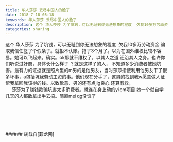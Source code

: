 ```yaml
---
title: 华人莎莎 丢尽中国人的脸了
date: 2018-7-18 05:18
keywords: 华人莎莎 丢尽中国人的脸了
description: 这个 华人莎莎 为了坑钱，可以无耻到你无法想象的程度  欠我10多万劳动资金 骗取我信任签了个假条子。就拒不认账。拖了3个月了。以为在国外维权比较不容易。她可以飞起来。确实。ok那就不维权了，以其人之道 还治其人之身。也许你们听说过奸商，具体长什么样子 ？就是这样子的人， 不知道多少消费者被她坑害。最有力的证据就是照片里的m男的是他男友，当时莎莎指使利用他男友干了很多坏事，a包括坑我劳动工资的事。他们现在分手了，这男的找到我w愿意做人证帮我拿回我该得的钱。以致歉意、男的还有点jlg良心 还算有救，     莎莎为了赚钱欺骗坑害太多消费者。就连在身上动的yi cm项目 她一个就自学几天的人都敢拿出手去搞。简直mei qg没谁了
categories: sharing
---
```

<td class="t_f" id="postmessage_1523110">

这个 华人莎莎 为了坑钱，可以无耻到你无法想象的程度  欠我10多万劳动资金 骗取我信任签了个假条子。就拒不认账。拖了3个月了。以为在国外维权比较不容易。她可以飞起来。确实。ok那就不维权了，以其人之道 还治其人之身。也许你们听说过奸商，具体长什么样子 ？就是这样子的人， 不知道多少消费者被她坑害。最有力的证据就是照片里的m男的是他男友，当时莎莎指使利用他男友干了很多坏事，a包括坑我劳动工资的事。他们现在分手了，这男的找到我w愿意做人证帮我拿回我该得的钱。以致歉意、男的还有点jlg良心 还算有救，<br/>
     莎莎为了赚钱欺骗坑害太多消费者。就连在身上动的yi cm项目 她一个就自学几天的人都敢拿出手去搞。简直mei qg没谁了<br/>
<br/>
<br/>
<img alt="" border="0" class="zoom" data-cf-modified-4c75dbbb795535d3f06ed818-="" file="http://www.flw.ph/data/appbyme/upload/image/201807/18/zv25RGXW6z4v.jpg" id="aimg_vy3fY" lazyloadthumb="1" onclick="" onmouseover="" src="http://www.flw.ph/data/appbyme/upload/image/201807/18/zv25RGXW6z4v.jpg"/><br/>
<br/>
<img alt="" border="0" class="zoom" data-cf-modified-4c75dbbb795535d3f06ed818-="" file="http://www.flw.ph/data/appbyme/upload/image/201807/18/W9KlvW5dB8Cq.jpg" id="aimg_aSP0f" lazyloadthumb="1" onclick="" onmouseover="" src="http://www.flw.ph/data/appbyme/upload/image/201807/18/W9KlvW5dB8Cq.jpg"/><br/>
<br/>
<img alt="" border="0" class="zoom" data-cf-modified-4c75dbbb795535d3f06ed818-="" file="http://www.flw.ph/data/appbyme/upload/image/201807/18/LtBGlr2ny10z.jpg" id="aimg_r2Jsk" lazyloadthumb="1" onclick="" onmouseover="" src="http://www.flw.ph/data/appbyme/upload/image/201807/18/LtBGlr2ny10z.jpg"/><br/>
<br/>
</td>
###### 转载自[菲龙网]